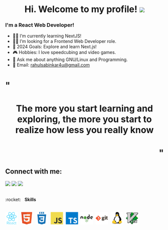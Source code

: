 <h1 align="center">Hi. Welcome to my profile! <img src="https://media.giphy.com/media/hvRJCLFzcasrR4ia7z/giphy.gif" width="40"></h1>

### I'm a React Web Developer!

- 👨‍💻 I’m currently learning NextJS!
- 🧑‍🎓 I’m looking for a Frontend Web Developer role.
- 🎯 2024 Goals: Explore and learn Next.js!
- 🎮 Hobbies: I love speedcubing and video games.
- 💬 Ask me about anything GNU/Linux and Programming.
- 📧 Email: rahulsabinkar4u@gmail.com

<h1 align="left">"</h1>
<h1 align="center">The more you start learning and exploring, the more you start to realize how less you really know</h1>
<h1 align="right">"</h1>

## Connect with me:

[<img src="https://img.shields.io/badge/twitter-%231DA1F2.svg?&style=for-the-badge&logo=twitter&logoColor=white"/>](https://twitter.com/RahulSabinkar)
[<img src="https://img.shields.io/badge/linkedin-%230077B5.svg?&style=for-the-badge&logo=linkedin&logoColor=white"/>](https://www.linkedin.com/in/RahulSabinkar/)
[<img src="https://img.shields.io/badge/instagram-%23D33E88.svg?&style=for-the-badge&logo=instagram&logoColor=white"/>](https://www.instagram.com/rahul_sabinkar/)

<br />
<summary>:rocket:&nbsp;&nbsp;&nbsp;<b>Skills</b></summary>
<br/>
<p>
<img src="https://github.com/devicons/devicon/blob/master/icons/react/react-original-wordmark.svg" title="React" alt="React" width="40" height="40"/>&nbsp;
<img src="https://github.com/devicons/devicon/blob/master/icons/html5/html5-original.svg" title="HTML5" alt="HTML" width="40" height="40"/>&nbsp;
<img src="https://github.com/devicons/devicon/blob/master/icons/css3/css3-plain-wordmark.svg"  title="CSS3" alt="CSS" width="40" height="40"/>&nbsp;
<img src="https://github.com/devicons/devicon/blob/master/icons/javascript/javascript-original.svg" title="JavaScript" alt="JavaScript" width="40" height="40"/>&nbsp;
<img src="https://github.com/devicons/devicon/blob/master/icons/typescript/typescript-original.svg" title="Typescript" alt="Typescript" width="40" height="40"/>&nbsp;
<img src="https://github.com/devicons/devicon/blob/master/icons/nodejs/nodejs-original-wordmark.svg" title="NodeJS" alt="NodeJS" width="40" height="40"/>&nbsp;
<img src="https://github.com/devicons/devicon/blob/master/icons/git/git-original-wordmark.svg" title="Git" **alt="Git" width="40" height="40"/>&nbsp;
<img src="https://github.com/devicons/devicon/blob/master/icons/linux/linux-original.svg" title="Linux" alt="Linux" width="40" height="40"/>&nbsp;
<img src="https://github.com/devicons/devicon/blob/master/icons/vim/vim-original.svg" title="Vim" alt="Vim" width="40" height="40"/>&nbsp;
</p>
<br>
<!-- <summary>✨&nbsp;&nbsp;&nbsp;<b>GitHub Stats</b></summary>
<br/>
<img src="https://github-readme-stats.vercel.app/api/?username=RahulSabinkar&count_private=true&theme=tokyonight&showicons=true" alt="GitHub Stats" align="top"/> -->
<!-- <img src="https://jf-gh-stats.vercel.app/api/top-langs/?username=RahulSabinkar&layout=compact&hide=java&title_color=3867D6&icon_color=3867D6" alt="GitHub Top Languages" align="top"/> -->

[twitter]: https://twitter.com/RahulSabinkar/
[instagram]: https://www.instagram.com/rahul_sabinkar/
[linkedin]: https://www.linkedin.com/in/rahulsabinkar/
